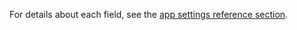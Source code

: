 <!-- markdownlint-disable-file MD041 -->
For details about each field, see the [app settings reference section][1].

<!-- Referenced links -->
[1]: ../app-store/app-settings.md
